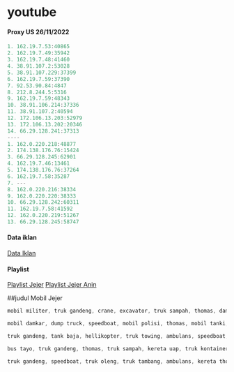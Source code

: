 # youtube


#### Proxy US 26/11/2022
```js
1. 162.19.7.53:40865
2. 162.19.7.49:35942
3. 162.19.7.48:41460
4. 38.91.107.2:53028
5. 38.91.107.229:37399
6. 162.19.7.59:37390
7. 92.53.90.84:4847
8. 212.8.244.5:5316
9. 162.19.7.59:48343
10. 38.91.106.214:37336
11. 38.91.107.2:40594
12. 172.106.13.203:52979
13. 172.106.13.202:20346
14. 66.29.128.241:37313
----
1. 162.0.220.218:48877
2. 174.138.176.76:15424
3. 66.29.128.245:62901
4. 162.19.7.46:13461
5. 174.138.176.76:37264
6. 162.19.7.58:35287
7. ---
8. 162.0.220.216:38334
9. 162.0.220.220:38333
10. 66.29.128.242:60311
11. 162.19.7.58:41592
12. 162.0.220.219:51267
13. 66.29.128.245:58747
```


#### Data iklan
[Data Iklan](https://www.prepostseo.com/tool/fake-address-generator)

#### Playlist
[Playlist Jejer](https://youtube.com/playlist?list=PLm1f3GEEI-PNXkX0r5tCwdxFvAr2gpnvb)
[Playlist Jejer Anin](https://youtube.com/playlist?list=PLLO53DDvf_gHPJ-dfQF74koCD3bHdp0hM)


##judul Mobil Jejer

```js
mobil militer, truk gandeng, crane, excavator, truk sampah, thomas, damkar, truk tambang, kereta uap mobil jejer
```
```js
mobil damkar, dump truck, speedboat, mobil polisi, thomas, mobil tanki, helikopter, kereta uap mobil jejer
```
```js
truk gandeng, tank baja, hellikopter, truk towing, ambulans, speedboat, bulldozer, mobil jeep mobil jejer
```
```js
bus tayo, truk gandeng, thomas, truk sampah, kereta uap, truk kontainer, ambulas, mobil roket mobil jejer
```
```js
truk gandeng, speedboat, truk oleng, truk tambang, ambulans, kereta thomas, truk towing, truk tanki mobil jejer
```
